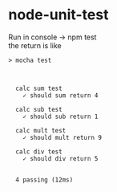 # node-unit-test

Run in console -> npm test <br>
the return is like

```
> mocha test



  calc sum test
    ✓ should sum return 4

  calc sub test
    ✓ should sub return 1

  calc mult test
    ✓ should mult return 9

  calc div test
    ✓ should div return 5


  4 passing (12ms)
```